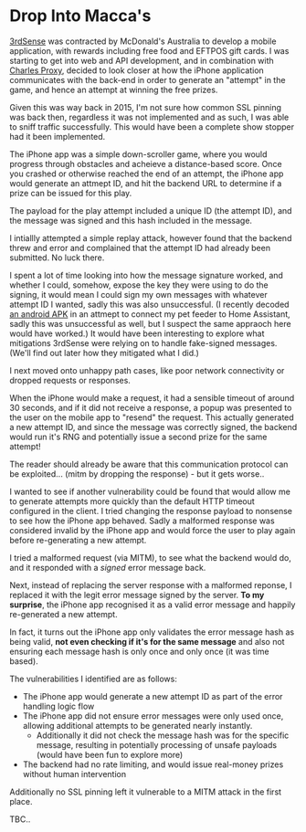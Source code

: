 # Drop Into Macca's
[3rdSense](https://3rdsense.com/work/drop-into-maccas) was contracted by McDonald's Australia to develop a mobile application, with rewards including free food and EFTPOS gift cards. I was starting to get into web and API development, and in combination with [Charles Proxy](https://www.charlesproxy.com/), decided to look closer at how the iPhone application communicates with the back-end in order to generate an "attempt" in the game, and hence an attempt at winning the free prizes.

Given this was way back in 2015, I'm not sure how common SSL pinning was back then, regardless it was not implemented and as such, I was able to sniff traffic successfully. This would have been a complete show stopper had it been implemented.

The iPhone app was a simple down-scroller game, where you would progress through obstacles and acheieve a distance-based score. Once you crashed or otherwise reached the end of an attempt, the iPhone app would generate an attmept ID, and hit the backend URL to determine if a prize can be issued for this play.

The payload for the play attempt included a unique ID (the attempt ID), and the message was signed and this hash included in the message.

I intiallly attempted a simple replay attack, however found that the backend threw and error and complained that the attempt ID had already been submitted. No luck there.

I spent a lot of time looking into how the message signature worked, and whether I could, somehow, expose the key they were using to do the signing, it would mean I could sign my own messages with whatever attempt ID I wanted, sadly this was also unsuccessful. (I recently decoded [an android APK](https://gist.github.com/andymcblane/3ce396e5af219c1d96208e5c917ce2af) in an attmept to connect my pet feeder to Home Assistant, sadly this was unsuccessful as well, but I suspect the same appraoch here would have worked.) It would have been interesting to explore what mitigations 3rdSense were relying on to handle fake-signed messages. (We'll find out later how they mitigated what I did.)

I next moved onto unhappy path cases, like poor network connectivity or dropped requests or responses.

When the iPhone would make a request, it had a sensible timeout of around 30 seconds, and if it did not receive a response, a popup was presented to the user on the mobile app to "resend" the request. This actually generated a new attempt ID, and since the message was correctly signed, the backend would run it's RNG and potentially issue a second prize for the same attempt!

The reader should already be aware that this communication protocol can be exploited... (mitm by dropping the response) - but it gets worse..

I wanted to see if another vulnerability could be found that would allow me to generate attempts more quickly than the default HTTP timeout configured in the client. I tried changing the response payload to nonsense to see how the iPhone app behaved. Sadly a malformed response was considered invalid by the iPhone app and would force the user to play again before re-generating a new attempt.

I tried a malformed request (via MITM), to see what the backend would do, and it responded with a _signed_ error message back.

Next, instead of replacing the server response with a malformed reponse, I replaced it with the legit error message signed by the server. **To my surprise**, the iPhone app recognised it as a valid error message and happily re-generated a new attempt.

In fact, it turns out the iPhone app only validates the error message hash as being valid, **not even checking if it's for the same message** and also not ensuring each message hash is only once and only once (it was time based).

The vulnerabilities I identified are as follows:

* The iPhone app would generate a new attempt ID as part of the error handling logic flow
* The iPhone app did not ensure error messages were only used once, allowing additional attempts to be generated nearly instantly.
    * Additionally it did not check the message hash was for the specific message, resulting in potentially processing of unsafe payloads (would have been fun to explore more)
* The backend had no rate limiting, and would issue real-money prizes without human intervention

Additionally no SSL pinning left it vulnerable to a MITM attack in the first place.

TBC..